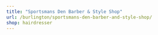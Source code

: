 ```yaml
---
title: "Sportsmans Den Barber & Style Shop"
url: /burlington/sportsmans-den-barber-and-style-shop/
shop: hairdresser
---
```

